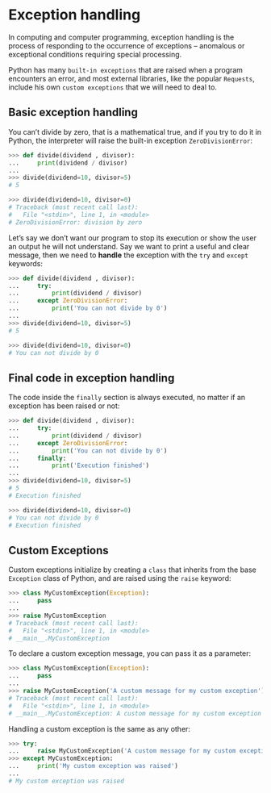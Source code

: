 # Exception handling
In computing and computer programming, exception handling is the process of responding to the occurrence of exceptions – anomalous or exceptional conditions requiring special processing.

Python has many `built-in exceptions` that are raised when a program encounters an error, and most external libraries, like the popular `Requests`, include his own `custom exceptions` that we will need to deal to.

## Basic exception handling
You can’t divide by zero, that is a mathematical true, and if you try to do it in Python, the interpreter will raise the built-in exception `ZeroDivisionError`:
```python
>>> def divide(dividend , divisor):
...     print(dividend / divisor)
...
>>> divide(dividend=10, divisor=5)
# 5

>>> divide(dividend=10, divisor=0)
# Traceback (most recent call last):
#   File "<stdin>", line 1, in <module>
# ZeroDivisionError: division by zero
```
Let’s say we don’t want our program to stop its execution or show the user an output he will not understand. Say we want to print a useful and clear message, then we need to **handle** the exception with the `try` and `except` keywords:
```python
>>> def divide(dividend , divisor):
...     try:
...         print(dividend / divisor)
...     except ZeroDivisionError:
...         print('You can not divide by 0')
...
>>> divide(dividend=10, divisor=5)
# 5

>>> divide(dividend=10, divisor=0)
# You can not divide by 0
```
## Final code in exception handling
The code inside the `finally` section is always executed, no matter if an exception has been raised or not:
```python
>>> def divide(dividend , divisor):
...     try:
...         print(dividend / divisor)
...     except ZeroDivisionError:
...         print('You can not divide by 0')
...     finally:
...         print('Execution finished')
...
>>> divide(dividend=10, divisor=5)
# 5
# Execution finished

>>> divide(dividend=10, divisor=0)
# You can not divide by 0
# Execution finished
```
## Custom Exceptions
Custom exceptions initialize by creating a `class` that inherits from the base `Exception` class of Python, and are raised using the `raise` keyword:
```python
>>> class MyCustomException(Exception):
...     pass
...
>>> raise MyCustomException
# Traceback (most recent call last):
#   File "<stdin>", line 1, in <module>
# __main__.MyCustomException
```
To declare a custom exception message, you can pass it as a parameter:
```python
>>> class MyCustomException(Exception):
...     pass
...
>>> raise MyCustomException('A custom message for my custom exception')
# Traceback (most recent call last):
#   File "<stdin>", line 1, in <module>
# __main__.MyCustomException: A custom message for my custom exception
```
Handling a custom exception is the same as any other:
```python
>>> try:
...     raise MyCustomException('A custom message for my custom exception')
>>> except MyCustomException:
...     print('My custom exception was raised')
...
# My custom exception was raised
```
